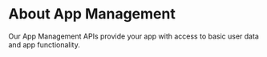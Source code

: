 # About App Management
Our App Management APIs provide your app with access to basic user data and app functionality.
  